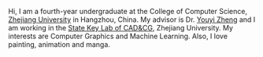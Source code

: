 

Hi, I am a fourth-year undergraduate at the College of Computer Science, [Zhejiang University](http://www.zju.edu.cn/) in Hangzhou, China. My advisor is Dr. [Youyi Zheng](http://www.youyizheng.net/index.html) and I am working in the [State Key Lab of CAD&CG](http://www.cad.zju.edu.cn/), Zhejiang University. My interests are Computer Graphics and Machine Learning. Also, I love painting, animation and manga.

